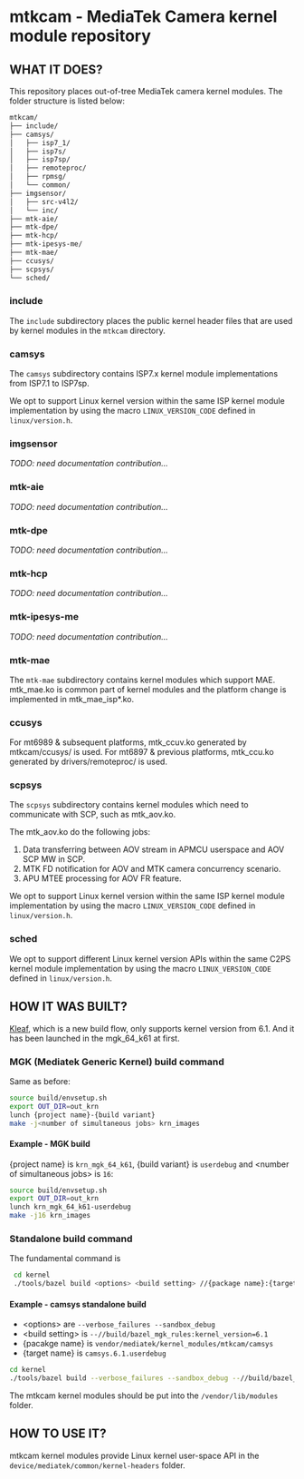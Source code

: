 # mtkcam - MediaTek Camera kernel module repository

## WHAT IT DOES?

This repository places out-of-tree MediaTek camera kernel modules.
The folder structure is listed below:

```bash
mtkcam/
├── include/
├── camsys/
│   ├── isp7_1/
│   ├── isp7s/
│   ├── isp7sp/
│   ├── remoteproc/
│   ├── rpmsg/
│   └── common/
├── imgsensor/
│   ├── src-v4l2/
│   └── inc/
├── mtk-aie/
├── mtk-dpe/
├── mtk-hcp/
├── mtk-ipesys-me/
├── mtk-mae/
├── ccusys/
├── scpsys/
└── sched/
```

### include

The `include` subdirectory places the public kernel header files that
are used by kernel modules in the `mtkcam` directory.

### camsys

The `camsys` subdirectory contains ISP7.x kernel module implementations
from ISP7.1 to ISP7sp.

We opt to support Linux kernel version within the same ISP kernel module
 implementation by using the macro
`LINUX_VERSION_CODE` defined in `linux/version.h`.

### imgsensor
_TODO: need documentation contribution..._

### mtk-aie
_TODO: need documentation contribution..._

### mtk-dpe
_TODO: need documentation contribution..._

### mtk-hcp
_TODO: need documentation contribution..._

### mtk-ipesys-me
_TODO: need documentation contribution..._

### mtk-mae
The `mtk-mae` subdirectory contains kernel modules which support MAE.
mtk_mae.ko is common part of kernel modules and the platform change is implemented
in mtk_mae_isp*.ko.

### ccusys
For mt6989 & subsequent platforms, mtk_ccuv.ko generated by mtkcam/ccusys/ is used.
For mt6897 & previous platforms, mtk_ccu.ko generated by drivers/remoteproc/ is used.

### scpsys
The `scpsys` subdirectory contains kernel modules which need to communicate with SCP,
such as mtk_aov.ko.

The mtk_aov.ko do the following jobs:
1. Data transferring between AOV stream in APMCU userspace and AOV SCP MW in SCP.
2. MTK FD notification for AOV and MTK camera concurrency scenario.
3. APU MTEE processing for AOV FR feature.

We opt to support Linux kernel version within the same ISP kernel module
 implementation by using the macro
`LINUX_VERSION_CODE` defined in `linux/version.h`.

### sched
We opt to support different Linux kernel version APIs within the same C2PS kernel module
 implementation by using the macro
`LINUX_VERSION_CODE` defined in `linux/version.h`.

## HOW IT WAS BUILT?

[Kleaf](https://android.googlesource.com/kernel/build/+/refs/heads/master/kleaf/README.md), which is a new build flow, only supports kernel version from 6.1.
And it has been launched in the mgk_64_k61 at first.

### MGK (Mediatek Generic Kernel) build command

Same as before:

```bash
source build/envsetup.sh
export OUT_DIR=out_krn
lunch {project name}-{build variant}
make -j<number of simultaneous jobs> krn_images
```

#### Example - MGK build

{project name} is `krn_mgk_64_k61`, {build variant} is `userdebug` and
\<number of simultaneous jobs\> is `16`:

```bash
source build/envsetup.sh
export OUT_DIR=out_krn
lunch krn_mgk_64_k61-userdebug
make -j16 krn_images
```

### Standalone build command

The fundamental command is

```bash
 cd kernel
 ./tools/bazel build <options> <build setting> //{package name}:{target name}
```

#### Example - camsys standalone build

- \<options\> are `--verbose_failures --sandbox_debug`
- \<build setting\> is `--//build/bazel_mgk_rules:kernel_version=6.1`
- {pacakge name} is `vendor/mediatek/kernel_modules/mtkcam/camsys`
- {target name} is `camsys.6.1.userdebug`

```bash
cd kernel
./tools/bazel build --verbose_failures --sandbox_debug --//build/bazel_mgk_rules:kernel_version=6.1 //vendor/mediatek/kernel_modules/mtkcam/camsys:camsys.6.1.userdebug
```

The mtkcam kernel modules should be put into the `/vendor/lib/modules` folder.

## HOW TO USE IT?

mtkcam kernel modules provide Linux kernel user-space API in the
`device/mediatek/common/kernel-headers` folder.
